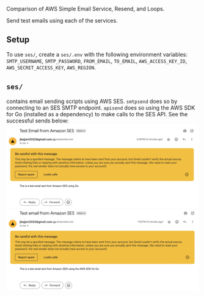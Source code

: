 Comparison of AWS Simple Email Service, Resend, and Loops.

Send test emails using each of the services.

## Setup

To use `ses/`, create a `ses/.env` with the following environment variables:
`SMTP_USERNAME`, `SMTP_PASSWORD`, `FROM_EMAIL`, `TO_EMAIL`, `AWS_ACCESS_KEY_ID`, `AWS_SECRET_ACCESS_KEY`, `AWS_REGION`.

## `ses/`
contains email sending scripts using AWS SES. `smtpsend` does so by connecting to an SES SMTP endpoint. `apisend` does so using the AWS SDK for Go (installed as a dependency) to make calls to the SES API. See the successful sends below:
![ses smtpsend](static/sessmtp_test_success.png)
![ses apisend](static/sesapi_test_success.png)